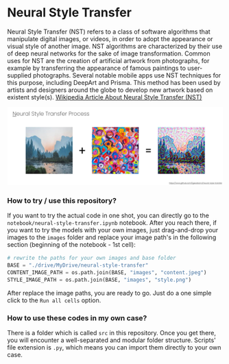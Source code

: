 # Neural Style Transfer

Neural Style Transfer (NST) refers to a class of software algorithms that manipulate digital images, or videos, in order to adopt the appearance or visual style of another image. NST algorithms are characterized by their use of deep neural networks for the sake of image transformation. Common uses for NST are the creation of artificial artwork from photographs, for example by transferring the appearance of famous paintings to user-supplied photographs. Several notable mobile apps use NST techniques for this purpose, including DeepArt and Prisma. This method has been used by artists and designers around the globe to develop new artwork based on existent style(s). [Wikipedia Article About Neural Style Transfer (NST)](https://en.wikipedia.org/wiki/Neural_Style_Transfer) 

![Sample Neural Style Transfer Output](https://github.com/Egesabanci/neural-style-transfer/blob/master/neural-style-transfer-process.png "Sample output from the project")


### How to try / use this repository?
If you want to try the actual code in one shot, you can directly go to the `notebook/neural-style-transfer.ipynb` notebook. After you reach there, if you want to try the models with your own images, just drag-and-drop your images to the `images` folder and replace your image path's in the following section (beginning of the notebook - 1st cell):

```python
# rewrite the paths for your own images and base folder
BASE = "./drive/MyDrive/neural-style-transfer"
CONTENT_IMAGE_PATH = os.path.join(BASE, "images", "content.jpeg")
STYLE_IMAGE_PATH = os.path.join(BASE, "images", "style.png")
```
After replace the image paths, you are ready to go. Just do a one simple click to the `Run all cells` option.


### How to use these codes in my own case?
There is a folder which is called `src` in this repository. Once you get there, you will encounter a well-separated and modular folder structure. Scripts' file extension is `.py`, which means you can import them directly to your own case.